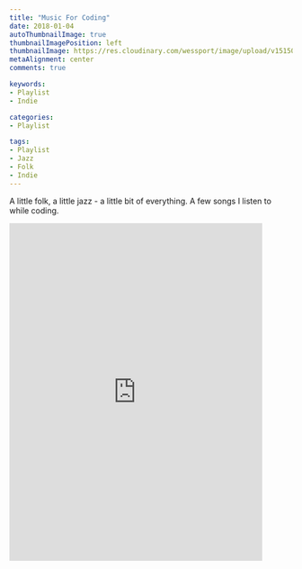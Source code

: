 ```yaml
---
title: "Music For Coding"
date: 2018-01-04
autoThumbnailImage: true
thumbnailImagePosition: left
thumbnailImage: https://res.cloudinary.com/wessport/image/upload/v1515096596/cassette_zn3dtx.png
metaAlignment: center
comments: true

keywords:
- Playlist
- Indie

categories:
- Playlist

tags:
- Playlist
- Jazz
- Folk
- Indie
---
```


A little folk, a little jazz - a little bit of everything. A few songs I listen to while coding.

<!--more-->

<iframe src="https://open.spotify.com/embed/user/wessport/playlist/5VzIVa9j81z6iSk0vFg078" width="450" height="600" frameborder="0" allowtransparency="true"></iframe>

